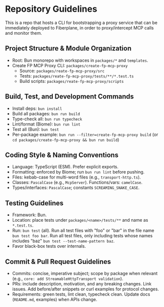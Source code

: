 # Repository Guidelines

This is a repo that hosts a CLI for bootstrapping a proxy service that can be immediately deployed to Fiberplane,
in order to proxy/intercept MCP calls and monitor them.

## Project Structure & Module Organization
- Root: Bun monorepo with workspaces in `packages/*` and `templates`.
- Create FP MCP Proxy CLI: `packages/create-fp-mcp-proxy`
  - Source: `packages/reate-fp-mcp-proxy/src`
  - Tests: `packages/reate-fp-mcp-proxy/tests/**/*.test.ts`
  - Build scripts: `packages/reate-fp-mcp-proxy/scripts`

## Build, Test, and Development Commands
- Install deps: `bun install`
- Build all packages: `bun run build`
- Type-check all: `bun run typecheck`
- Lint/format (Biome): `bun run lint`
- Test all (Bun): `bun test`
- Per-package example: `bun run --filter=create-fp-mcp-proxy build` (or `cd packages/create-fp-mcp-proxy && bun run build`)

## Coding Style & Naming Conventions
- Language: TypeScript (ESM). Prefer explicit exports.
- Formatting: enforced by Biome; run `bun run lint` before pushing.
- Files: kebab-case for multi-word files (e.g., `transport-http.ts`).
- Classes: `PascalCase` (e.g., `McpServer`). Functions/vars: `camelCase`.
- Types/interfaces: `PascalCase`; constants `SCREAMING_SNAKE_CASE`.

## Testing Guidelines
- Framework: Bun.
- Location: place tests under `packages/<name>/tests/**` and name as `*.test.ts`.
- Run: `bun test` (all). Run all test files with "foo" or "bar" in the file name `bun test foo bar`. Run all test files, only including tests whose names includes "baz" `bun test --test-name-pattern baz`.
- Favor black-box tests over internals.

## Commit & Pull Request Guidelines
- Commits: concise, imperative subject; scope by package when relevant (e.g., `core: add StreamableHttpTransport validation`).
- PRs: include description, motivation, and any breaking changes. Link issues. Add before/after snippets or curl examples for protocol changes.
- Requirements: green tests, lint clean, typecheck clean. Update docs (`README.md`, examples) when APIs change.
